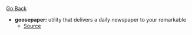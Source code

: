 [Go Back]("https://rmelendez.net")

- **goosepaper:** utility that delivers a daily newspaper to your remarkable
	- [Source](https://github.com/j6k4m8/goosepaper)
